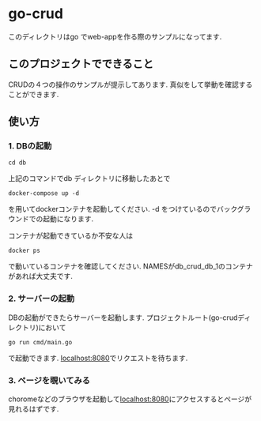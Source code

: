 # go-crud

このディレクトリはgo でweb-appを作る際のサンプルになってます.

## このプロジェクトでできること

CRUDの４つの操作のサンプルが提示してあります. 
真似をして挙動を確認することができます.

## 使い方

### 1. DBの起動

```
cd db 
```
上記のコマンドでdb ディレクトリに移動したあとで

```
docker-compose up -d
```
を用いてdockerコンテナを起動してください.
-d をつけているのでバックグラウンドでの起動になります.

コンテナが起動できているか不安な人は
```
docker ps
```
で動いているコンテナを確認してください.
NAMESがdb_crud_db_1のコンテナがあれば大丈夫です.

### 2. サーバーの起動

DBの起動ができたらサーバーを起動します.
プロジェクトルート(go-crudディレクトリ)において
```
go run cmd/main.go
```
で起動できます.
[localhost:8080](localhost:8080)でリクエストを待ちます.

### 3. ページを覗いてみる

choromeなどのブラウザを起動して[localhost:8080](localhost:8080)にアクセスするとページが見れるはずです.


